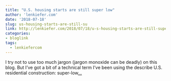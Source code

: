 ```yaml
---
title: "U.S. housing starts are still super low"
author: 'lenkiefer.com'
date: '2018-07-18'
slug: us-housing-starts-are-still-su
link: http://lenkiefer.com/2018/07/18/u-s-housing-starts-are-still-super-low/
categories:
- bloglink
tags:
  - lenkiefercom
---
```


I try not to use too much jargon (jargon monoxide can be deadly) on this blog. But I’ve got a bit of a technical term I’ve been using the describe U.S. residential construction: super-low[... <i class="fas fa-external-link-alt"></i>](http://lenkiefer.com/2018/07/18/u-s-housing-starts-are-still-super-low/)

